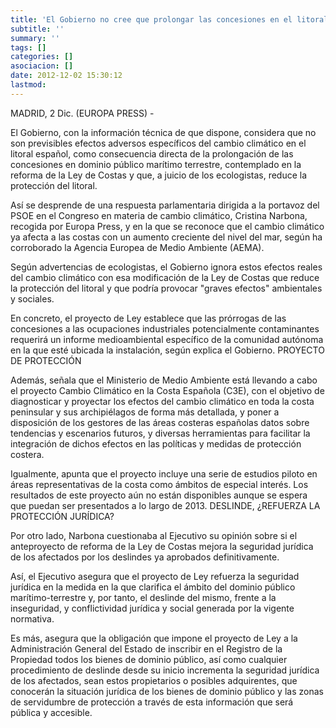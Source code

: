 ```yaml
---
title: 'El Gobierno no cree que prolongar las concesiones en el litoral implique más efectos adversos por el cambio climático '
subtitle: ''
summary: ''
tags: []
categories: []
asociacion: []
date: 2012-12-02 15:30:12
lastmod:
---
```


MADRID, 2 Dic. (EUROPA PRESS) -

   El Gobierno, con la información técnica de que dispone, considera que no son previsibles efectos adversos específicos del cambio climático en el litoral español, como consecuencia directa de la prolongación de las concesiones en dominio público marítimo terrestre, contemplado en la reforma de la Ley de Costas y que, a juicio de los ecologistas, reduce la protección del litoral.

   Así se desprende de una respuesta parlamentaria dirigida a la portavoz del PSOE en el Congreso en materia de cambio climático, Cristina Narbona, recogida por Europa Press, y en la que se reconoce que el cambio climático ya afecta a las costas con un aumento creciente del nivel del mar, según ha corroborado la Agencia Europea de Medio Ambiente (AEMA).

   Según advertencias de ecologistas, el Gobierno ignora estos efectos reales del cambio climático con esa modificación de la Ley de Costas que reduce la protección del litoral y que podría provocar "graves efectos" ambientales y sociales.

   En concreto, el proyecto de Ley establece que las prórrogas de las concesiones a las ocupaciones industriales potencialmente contaminantes requerirá un informe medioambiental específico de la comunidad autónoma en la que esté ubicada la instalación, según explica el Gobierno.
PROYECTO DE PROTECCIÓN

   Además, señala que el Ministerio de Medio Ambiente está llevando a cabo el proyecto Cambio Climático en la Costa Española (C3E), con el objetivo de diagnosticar y proyectar los efectos del cambio climático en toda la costa peninsular y sus archipiélagos de forma más detallada, y poner a disposición de los gestores de las áreas costeras españolas datos sobre tendencias y escenarios futuros, y diversas herramientas para facilitar la integración de dichos efectos en las políticas y medidas de protección costera.

   Igualmente, apunta que el proyecto incluye una serie de estudios piloto en áreas representativas de la costa como ámbitos de especial interés. Los resultados de este proyecto aún no están disponibles aunque se espera que puedan ser presentados a lo largo de 2013.
DESLINDE, ¿REFUERZA LA PROTECCIÓN JURÍDICA?

   Por otro lado, Narbona cuestionaba al Ejecutivo su opinión sobre si el anteproyecto de reforma de la Ley de Costas mejora la seguridad jurídica de los afectados por los deslindes ya aprobados definitivamente.

   Así, el Ejecutivo asegura que el proyecto de Ley refuerza la seguridad jurídica en la medida en la que clarifica el ámbito del dominio público marítimo-terrestre y, por tanto, el deslinde del mismo, frente a la inseguridad, y conflictividad jurídica y social generada por la vigente normativa.

   Es más, asegura que la obligación que impone el proyecto de Ley a la Administración General del Estado de inscribir en el Registro de la Propiedad todos los bienes de dominio público, así como cualquier procedimiento de deslinde desde su inicio incrementa la seguridad jurídica de los afectados, sean estos propietarios o posibles adquirentes, que conocerán la situación jurídica de los bienes de dominio público y las zonas de servidumbre de protección a través de esta información que será pública y accesible.